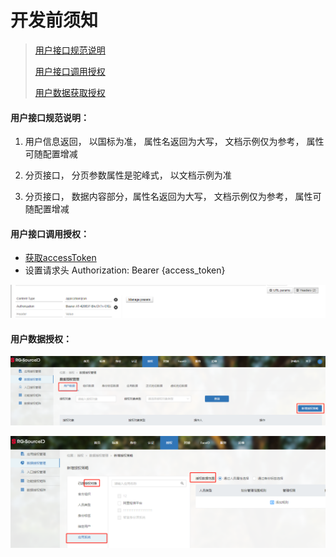 # 开发前须知

>[用户接口规范说明](#link1)
>
>[用户接口调用授权](#link2)
>
>[用户数据获取授权](#link3)



#### 用户接口规范说明：<div id=link1></div>

1. 用户信息返回， 以国标为准， 属性名返回为大写， 文档示例仅为参考， 属性可随配置增减

2. 分页接口， 分页参数属性是驼峰式， 以文档示例为准

3. 分页接口， 数据内容部分，属性名返回为大写， 文档示例仅为参考， 属性可随配置增减



#### 用户接口调用授权：<div id=link2></div>

* [获取accessToken](../../../get-access-token.md)
* 设置请求头 Authorization: Bearer {access_token}

![image-20201111115147463](README.assets/image-20201111115147463.png)



#### 用户数据授权：<div id=link3></div>

![image-20201111115400804](README.assets/image-20201111115400804.png)

![image-20201111115624680](README.assets/image-20201111115624680.png)